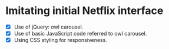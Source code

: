<h1>Imitating initial Netflix interface</h1>

- [X] Use of jQuery: owl carousel.
- [X] Use of basic JavaScript code referred to owl carousel.
- [X] Using CSS styling for responsiveness.